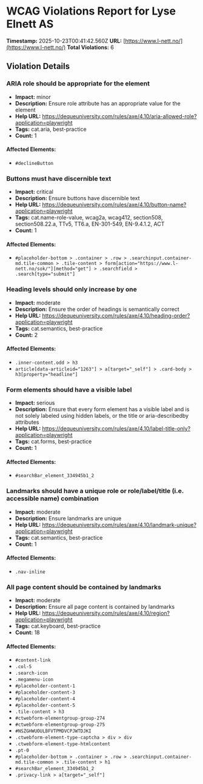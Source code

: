 # WCAG Violations Report for Lyse Elnett AS

**Timestamp:** 2025-10-23T00:41:42.560Z
**URL:** [https://www.l-nett.no/](https://www.l-nett.no/)
**Total Violations:** 6

## Violation Details

### ARIA role should be appropriate for the element

- **Impact:** minor
- **Description:** Ensure role attribute has an appropriate value for the element
- **Help URL:** https://dequeuniversity.com/rules/axe/4.10/aria-allowed-role?application=playwright
- **Tags:** cat.aria, best-practice
- **Count:** 1

#### Affected Elements:

- `#declineButton`

### Buttons must have discernible text

- **Impact:** critical
- **Description:** Ensure buttons have discernible text
- **Help URL:** https://dequeuniversity.com/rules/axe/4.10/button-name?application=playwright
- **Tags:** cat.name-role-value, wcag2a, wcag412, section508, section508.22.a, TTv5, TT6.a, EN-301-549, EN-9.4.1.2, ACT
- **Count:** 1

#### Affected Elements:

- `#placeholder-bottom > .container > .row > .searchinput.container-md.tile-common > .tile-content > form[action="https://www.l-nett.no/sok/"][method="get"] > .searchfield > .search[type="submit"]`

### Heading levels should only increase by one

- **Impact:** moderate
- **Description:** Ensure the order of headings is semantically correct
- **Help URL:** https://dequeuniversity.com/rules/axe/4.10/heading-order?application=playwright
- **Tags:** cat.semantics, best-practice
- **Count:** 2

#### Affected Elements:

- `.inner-content.odd > h3`
- `article[data-articleid="1263"] > a[target="_self"] > .card-body > h3[property="headline"]`

### Form elements should have a visible label

- **Impact:** serious
- **Description:** Ensure that every form element has a visible label and is not solely labeled using hidden labels, or the title or aria-describedby attributes
- **Help URL:** https://dequeuniversity.com/rules/axe/4.10/label-title-only?application=playwright
- **Tags:** cat.forms, best-practice
- **Count:** 1

#### Affected Elements:

- `#searchBar_element_334945b1_2`

### Landmarks should have a unique role or role/label/title (i.e. accessible name) combination

- **Impact:** moderate
- **Description:** Ensure landmarks are unique
- **Help URL:** https://dequeuniversity.com/rules/axe/4.10/landmark-unique?application=playwright
- **Tags:** cat.semantics, best-practice
- **Count:** 1

#### Affected Elements:

- `.nav-inline`

### All page content should be contained by landmarks

- **Impact:** moderate
- **Description:** Ensure all page content is contained by landmarks
- **Help URL:** https://dequeuniversity.com/rules/axe/4.10/region?application=playwright
- **Tags:** cat.keyboard, best-practice
- **Count:** 18

#### Affected Elements:

- `#content-link`
- `.col-5`
- `.search-icon`
- `.megamenu-icon`
- `#placeholder-content-1`
- `#placeholder-content-3`
- `#placeholder-content-4`
- `#placeholder-content-5`
- `.tile-content > h3`
- `#ctwebform-elementgroup-group-274`
- `#ctwebform-elementgroup-group-275`
- `#NSZGHWUOULBFVTPMDVCPJWTDJKI`
- `.ctwebform-element-type-captcha > div > div`
- `.ctwebform-element-type-htmlcontent`
- `.pt-0`
- `#placeholder-bottom > .container > .row > .searchinput.container-md.tile-common > .tile-content > h1`
- `#searchBar_element_334945b1_2`
- `.privacy-link > a[target="_self"]`
